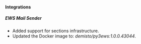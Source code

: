 
#### Integrations
##### EWS Mail Sender
- Added support for sections infrastructure.
- Updated the Docker image to: *demisto/py3ews:1.0.0.43044*.
